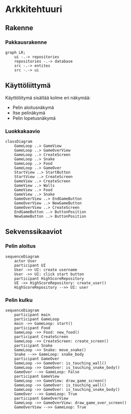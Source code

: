 # Arkkitehtuuri

## Rakenne

### Pakkausrakenne

```mermaid
graph LR;
    ui -.-> repositories
    repositories -.-> database
    src -.-> entites
    src -.-> ui

```
## Käyttöliittymä

Käyttöliitymä sisältää kolme eri näkymää:

- Pelin aloitusnäkymä
- Itse pelinäkymä
- Pelin lopetusnäkymä


### Luokkakaavio


```mermaid
classDiagram
    GameLoop ..> GameView
    GameLoop ..> GameOverView
    GameLoop ..> CreateScreen
    GameLoop ..> Snake
    GameLoop ..> Food
    GameLoop ..> GameOver
    StartView ..> StartButton
    StartView ..> CreateScreen
    GameView ..> CreateScreen
    GameView ..> Walls
    GameView ..> Food
    GameView ..> Snake
    GameOverView ..> EndGameButton
    GameOverView ..> NewGameButton
    GameOverView ..> CreateScreen
    EndGameButton ..> ButtonPosition
    NewGameButton ..> ButtonPosition

```


## Sekvenssikaaviot

### Pelin aloitus

```mermaid
sequenceDiagram
    actor User
    participant UI
    User ->> UI: create username
    User ->> UI: click start button
    participant HighScoreRepository
    UI ->> HighScoreRepository: create_user()
    HighScoreRepository -->> UI: user
```

### Pelin kulku


```mermaid
sequenceDiagram
    participant main
    participant GameLoop
    main ->> GameLoop: start()
    participant Food
    GameLoop ->> Food: new_food()
    participant CreateScreen
    GameLoop ->> CreateScreen: create_screen()
    participant Snake
    GameLoop ->> Snake: move_snake()
    Snake -->> GameLoop: snake_body
    participant GameOver
    GameLoop ->> GameOver: is_touching_wall()
    GameLoop ->> GameOver: is_touching_snake_body()
    GameOver -->> GameLoop: False
    participant GameView
    GameLoop ->> GameView: draw_game_screen()
    GameLoop ->> GameOver: is_touching_wall()
    GameLoop ->> GameOver: is_touching_snake_body()
    GameOver -->> GameLoop: True
    participant GameOverView
    GameLoop ->> GameOverView: draw_game_over_screen()
    GameOverView -->> GameLoop: True

```
